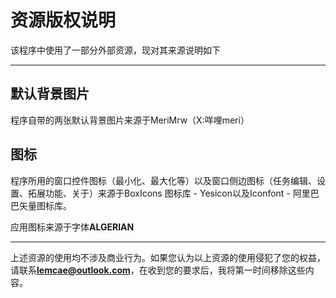# 资源版权说明

该程序中使用了一部分外部资源，现对其来源说明如下

---

## 默认背景图片

程序自带的两张默认背景图片来源于<a class="externalLink" onclick="openExtarnalUrl('https://www.meri-mrw.com/')">MeriMrw</a>（<a class="externalLink" onclick="openExtarnalUrl('https://x.com/meri_mrw')">X:咩哩meri</a>）

## 图标

程序所用的窗口控件图标（最小化、最大化等）以及窗口侧边图标（任务编辑、设置、拓展功能、关于）来源于<a class="externalLink" onclick="openExtarnalUrl('https://yesicon.app')">BoxIcons 图标库 - Yesicon</a>以及<a class="externalLink" onclick="openExtarnalUrl('https://www.iconfont.cn/')">Iconfont - 阿里巴巴矢量图标库</a>。

应用图标来源于字体**ALGERIAN**

---

上述资源的使用均不涉及商业行为。如果您认为以上资源的使用侵犯了您的权益，请联系**lemcae@outlook.com**，在收到您的要求后，我将第一时间移除这些内容。